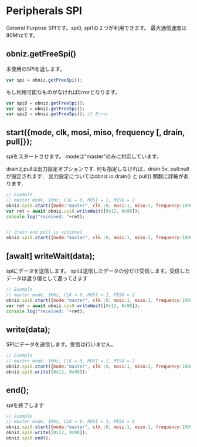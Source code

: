 # Peripherals SPI
General Purpose SPIです。spi0, spi1の２つが利用できます。
最大通信速度は80Mhzです。

## obniz.getFreeSpi()
未使用のSPIを返します。
```javascript
var spi = obniz.getFreeSpi();
```
もし利用可能なものがなければErrorとなります。
```javascript
var spi0 = obniz.getFreeSpi();
var spi1 = obniz.getFreeSpi();
var spi2 = obniz.getFreeSpi(); // Error
```

## start({mode, clk, mosi, miso, frequency [, drain, pull]});

spiをスタートさせます。
modeは"master"のみに対応しています。

drainとpullは出力設定オプションです.
何も指定しなければ，drain:5v, pull:nullが設定されます．
出力設定についてはobniz.io.drain() と pull() 関数に詳細があります.


```Javascript
// Example
// master mode, 1Mhz, CLK = 0, MOSI = 1, MISO = 2
obniz.spi0.start({mode:"master", clk :0, mosi:1, miso:2, frequency:1000000}); 
var ret = await obniz.spi0.writeWait([0x12, 0x98]);
console.log("received: "+ret);


// drain and pull is optional
obniz.spi0.start({mode:"master", clk :0, mosi:1, miso:2, frequency:1000000, drain: "5v", pull:null}); 
```
## [await] writeWait(data);

spiにデータを送信します。
spiは送信したデータの分だけ受信します。受信したデータは返り値として返ってきます

```Javascript
// Example
// master mode, 1Mhz, CLK = 0, MOSI = 1, MISO = 2
obniz.spi0.start({mode:"master", clk :0, mosi:1, miso:2, frequency:1000000}); 
var ret = await obniz.spi0.writeWait([0x12, 0x98]);
console.log("received: "+ret);
```

## write(data);
SPIにデータを送信します。受信は行いません。

```Javascript
// Example
// master mode, 1Mhz, CLK = 0, MOSI = 1, MISO = 2
obniz.spi0.start({mode:"master", clk :0, mosi:1, miso:2, frequency:1000000}); 
obniz.spi0.write([0x12, 0x98]);
```

## end();
spiを終了します

```Javascript
// Example
// master mode, 1Mhz, CLK = 0, MOSI = 1, MISO = 2
obniz.spi0.start({mode:"master", clk :0, mosi:1, miso:2, frequency:1000000}); 
obniz.spi0.write([0x12, 0x98]);
obniz.spi0.end();
```